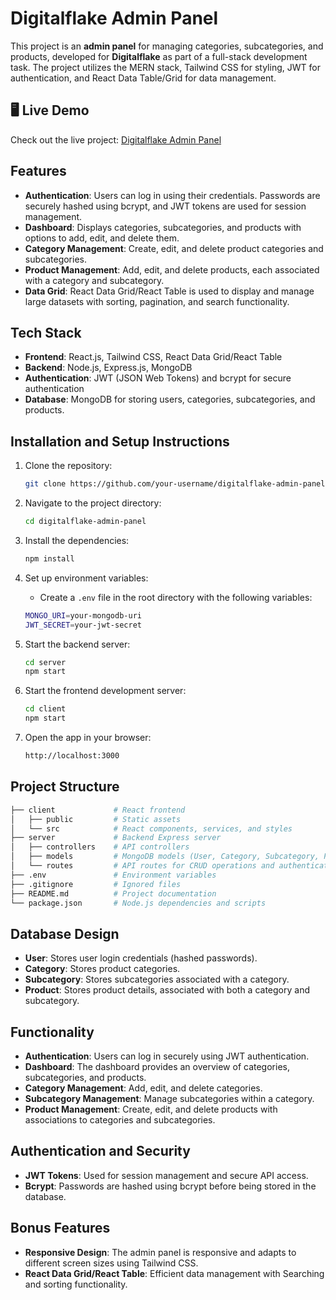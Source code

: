 # Digitalflake Admin Panel

This project is an **admin panel** for managing categories, subcategories, and products, developed for **Digitalflake** as part of a full-stack development task. The project utilizes the MERN stack, Tailwind CSS for styling, JWT for authentication, and React Data Table/Grid for data management.

## 🖥️ Live Demo

Check out the live project: [Digitalflake Admin Panel]()

## Features

- **Authentication**: Users can log in using their credentials. Passwords are securely hashed using bcrypt, and JWT tokens are used for session management.
- **Dashboard**: Displays categories, subcategories, and products with options to add, edit, and delete them.
- **Category Management**: Create, edit, and delete product categories and subcategories.
- **Product Management**: Add, edit, and delete products, each associated with a category and subcategory.
- **Data Grid**: React Data Grid/React Table is used to display and manage large datasets with sorting, pagination, and search functionality.

## Tech Stack

- **Frontend**: React.js, Tailwind CSS, React Data Grid/React Table
- **Backend**: Node.js, Express.js, MongoDB
- **Authentication**: JWT (JSON Web Tokens) and bcrypt for secure authentication
- **Database**: MongoDB for storing users, categories, subcategories, and products.

## Installation and Setup Instructions

1. Clone the repository:

    ```bash
    git clone https://github.com/your-username/digitalflake-admin-panel.git
    ```

2. Navigate to the project directory:

    ```bash
    cd digitalflake-admin-panel
    ```

3. Install the dependencies:

    ```bash
    npm install
    ```

4. Set up environment variables:

    - Create a `.env` file in the root directory with the following variables:

    ```bash
    MONGO_URI=your-mongodb-uri
    JWT_SECRET=your-jwt-secret
    ```

5. Start the backend server:

    ```bash
    cd server
    npm start
    ```

6. Start the frontend development server:

    ```bash
    cd client
    npm start
    ```

7. Open the app in your browser:

    ```bash
    http://localhost:3000
    ```

## Project Structure

```bash
├── client             # React frontend
│   ├── public         # Static assets
│   └── src            # React components, services, and styles
├── server             # Backend Express server
│   ├── controllers    # API controllers
│   ├── models         # MongoDB models (User, Category, Subcategory, Product)
│   └── routes         # API routes for CRUD operations and authentication
├── .env               # Environment variables
├── .gitignore         # Ignored files
├── README.md          # Project documentation
└── package.json       # Node.js dependencies and scripts
```
## Database Design

- **User**: Stores user login credentials (hashed passwords).
- **Category**: Stores product categories.
- **Subcategory**: Stores subcategories associated with a category.
- **Product**: Stores product details, associated with both a category and subcategory.
## Functionality

- **Authentication**: Users can log in securely using JWT authentication.
- **Dashboard**: The dashboard provides an overview of categories, subcategories, and products.
- **Category Management**: Add, edit, and delete categories.
- **Subcategory Management**: Manage subcategories within a category.
- **Product Management**: Create, edit, and delete products with associations to categories and subcategories.
## Authentication and Security

- **JWT Tokens**: Used for session management and secure API access.
- **Bcrypt**: Passwords are hashed using bcrypt before being stored in the database.
## Bonus Features

- **Responsive Design**: The admin panel is responsive and adapts to different screen sizes using Tailwind CSS.
- **React Data Grid/React Table**: Efficient data management with Searching and sorting functionality.

